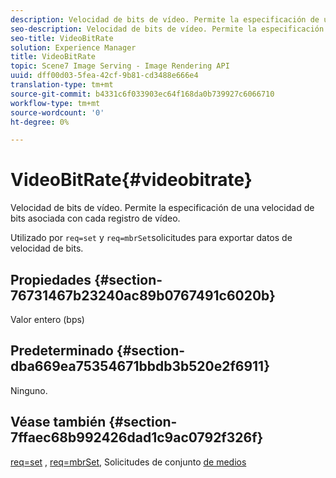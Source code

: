 ```yaml
---
description: Velocidad de bits de vídeo. Permite la especificación de una velocidad de bits asociada con cada registro de vídeo.
seo-description: Velocidad de bits de vídeo. Permite la especificación de una velocidad de bits asociada con cada registro de vídeo.
seo-title: VideoBitRate
solution: Experience Manager
title: VideoBitRate
topic: Scene7 Image Serving - Image Rendering API
uuid: dff00d03-5fea-42cf-9b81-cd3488e666e4
translation-type: tm+mt
source-git-commit: b4331c6f033903ec64f168da0b739927c6066710
workflow-type: tm+mt
source-wordcount: '0'
ht-degree: 0%

---
```



# VideoBitRate{#videobitrate}

Velocidad de bits de vídeo. Permite la especificación de una velocidad de bits asociada con cada registro de vídeo.

Utilizado por `req=set` y `req=mbrSet`solicitudes para exportar datos de velocidad de bits.

## Propiedades {#section-76731467b23240ac89b0767491c6020b}

Valor entero (bps)

## Predeterminado {#section-dba669ea75354671bbdb3b520e2f6911}

Ninguno.

## Véase también {#section-7ffaec68b992426dad1c9ac0792f326f}

[req=set](/help/aem-is-ir-api/is-api/http-ref/image-serving-api-ref/c-http-protocol-reference/c-command-reference/r-req/r-set.md) ,  [req=mbrSet](/help/aem-is-ir-api/is-api/http-ref/image-serving-api-ref/c-http-protocol-reference/c-command-reference/r-req/r-mbrset.md), Solicitudes de conjunto  [de medios](/help/aem-is-ir-api/is-api/http-ref/image-serving-api-ref/c-http-protocol-reference/c-syntax-and-features/r-media-set-requests.md)
